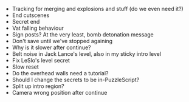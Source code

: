 - Tracking for merging and explosions and stuff (do we even need it?)
- End cutscenes
- Secret end
- Vat falling behaviour
- Sign posts? At the very least, bomb detonation message
- Don't save until we've stopped againing
- Why is it slower after continue?
- Belt noise in Jack Lance's level, also in my sticky intro level
- Fix LeSlo's level secret
- Slow reset
- Do the overhead walls need a tutorial?
- Should I change the secrets to be in-PuzzleScript?
- Split up intro region?
- Camera wrong position after continue
